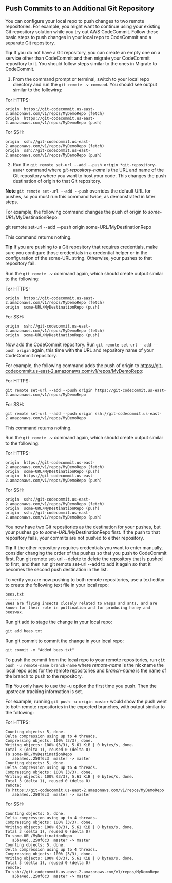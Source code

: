 ## Push Commits to an Additional Git Repository

You can configure your local repo to push changes to two remote repositories. For example, you might want to continue using your existing Git repository solution while you try out AWS CodeCommit. Follow these basic steps to push changes in your local repo to CodeCommit and a separate Git repository.

**Tip**
If you do not have a Git repository, you can create an empty one on a service other than CodeCommit and then migrate your CodeCommit repository to it. You should follow steps similar to the ones in Migrate to CodeCommit.

1. From the command prompt or terminal, switch to your local repo directory and run the `git remote -v command`. You should see output similar to the following:

For HTTPS:
```
origin  https://git-codecommit.us-east-2.amazonaws.com/v1/repos/MyDemoRepo (fetch)
origin  https://git-codecommit.us-east-2.amazonaws.com/v1/repos/MyDemoRepo (push)      
```
For SSH:
```
origin  ssh://git-codecommit.us-east-2.amazonaws.com/v1/repos/MyDemoRepo (fetch)
origin  ssh://git-codecommit.us-east-2.amazonaws.com/v1/repos/MyDemoRepo (push) 
```
2. Run the `git remote set-url --add --push origin *git-repository-name*` command where *git-repository-name* is the URL and name of the Git repository where you want to host your code. This changes the push destination of origin to that Git repository.

**Note**
`git remote set-url --add --push` overrides the default URL for pushes, so you must run this command twice, as demonstrated in later steps.

For example, the following command changes the push of origin to *some-URL*/MyDestinationRepo:

git remote set-url --add --push origin some-URL/MyDestinationRepo

This command returns nothing.

**Tip**
If you are pushing to a Git repository that requires credentials, make sure you configure those credentials in a credential helper or in the configuration of the some-URL string. Otherwise, your pushes to that repository fail.

Run the `git remote -v` command again, which should create output similar to the following:

For HTTPS:
```
origin  https://git-codecommit.us-east-2.amazonaws.com/v1/repos/MyDemoRepo (fetch)
origin  some-URL/MyDestinationRepo (push)    
```
For SSH:
```
origin  ssh://git-codecommit.us-east-2.amazonaws.com/v1/repos/MyDemoRepo (fetch)
origin  some-URL/MyDestinationRepo (push)
```
Now add the CodeCommit repository. Run `git remote set-url --add --push origin` again, this time with the URL and repository name of your CodeCommit repository.

For example, the following command adds the push of origin to https://git-codecommit.us-east-2.amazonaws.com/v1/repos/MyDemoRepo:

For HTTPS:
```
git remote set-url --add --push origin https://git-codecommit.us-east-2.amazonaws.com/v1/repos/MyDemoRepo
```
For SSH:
```
git remote set-url --add --push origin ssh://git-codecommit.us-east-2.amazonaws.com/v1/repos/MyDemoRepo
```
This command returns nothing.

Run the `git remote -v` command again, which should create output similar to the following:

For HTTPS:
```
origin  https://git-codecommit.us-east-2.amazonaws.com/v1/repos/MyDemoRepo (fetch)
origin  some-URL/MyDestinationRepo (push)        
origin  https://git-codecommit.us-east-2.amazonaws.com/v1/repos/MyDemoRepo (push)      
```
For SSH:
```
origin  ssh://git-codecommit.us-east-2.amazonaws.com/v1/repos/MyDemoRepo (fetch)
origin  some-URL/MyDestinationRepo (push)        
origin  ssh://git-codecommit.us-east-2.amazonaws.com/v1/repos/MyDemoRepo (push)
```
You now have two Git repositories as the destination for your pushes, but your pushes go to *some-URL*/MyDestinationRepo first. If the push to that repository fails, your commits are not pushed to either repository.

**Tip**
If the other repository requires credentials you want to enter manually, consider changing the order of the pushes so that you push to CodeCommit first. Run git remote set-url --delete to delete the repository that is pushed to first, and then run git remote set-url --add to add it again so that it becomes the second push destination in the list.

To verify you are now pushing to both remote repositories, use a text editor to create the following text file in your local repo:
```
bees.txt
-------
Bees are flying insects closely related to wasps and ants, and are known for their role in pollination and for producing honey and beeswax.
```
Run git add to stage the change in your local repo:
```
git add bees.txt
```
Run git commit to commit the change in your local repo:
```
git commit -m "Added bees.txt"
```
To push the commit from the local repo to your remote repositories, run `git push -u remote-name branch-name` where *remote-name* is the nickname the local repo uses for the remote repositories and *branch-name* is the name of the branch to push to the repository.

**Tip**
You only have to use the -u option the first time you push. Then the upstream tracking information is set.

For example, running `git push -u origin master` would show the push went to both remote repositories in the expected branches, with output similar to the following:

For HTTPS:
```
Counting objects: 5, done.
Delta compression using up to 4 threads.
Compressing objects: 100% (3/3), done.
Writing objects: 100% (3/3), 5.61 KiB | 0 bytes/s, done.
Total 3 (delta 1), reused 0 (delta 0)
To some-URL/MyDestinationRepo
   a5ba4ed..250f6c3  master -> master
Counting objects: 5, done.
Delta compression using up to 4 threads.
Compressing objects: 100% (3/3), done.
Writing objects: 100% (3/3), 5.61 KiB | 0 bytes/s, done.
Total 3 (delta 1), reused 0 (delta 0)
remote:
To https://git-codecommit.us-east-2.amazonaws.com/v1/repos/MyDemoRepo
   a5ba4ed..250f6c3  master -> master 
```
For SSH:
```
Counting objects: 5, done.
Delta compression using up to 4 threads.
Compressing objects: 100% (3/3), done.
Writing objects: 100% (3/3), 5.61 KiB | 0 bytes/s, done.
Total 3 (delta 1), reused 0 (delta 0)
To some-URL/MyDestinationRepo
   a5ba4ed..250f6c3  master -> master
Counting objects: 5, done.
Delta compression using up to 4 threads.
Compressing objects: 100% (3/3), done.
Writing objects: 100% (3/3), 5.61 KiB | 0 bytes/s, done.
Total 3 (delta 1), reused 0 (delta 0)
remote:
To ssh://git-codecommit.us-east-2.amazonaws.com/v1/repos/MyDemoRepo
   a5ba4ed..250f6c3  master -> master
```